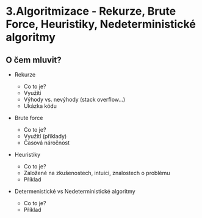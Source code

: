 # 3.Algoritmizace - Rekurze, Brute Force, Heuristiky, Nedeterministické algoritmy

## O čem mluvit?

- Rekurze
    - Co to je?
    - Využití
    - Výhody vs. nevýhody (stack overflow...)
    - Ukázka kódu

- Brute force
  - Co to je?
  - Využití (příklady)
  - Časová náročnost

- Heuristiky
  - Co to je?
  - Založené na zkušenostech, intuici, znalostech o problému
  - Příklad

- Determenistické vs Nedeterministické algoritmy
  - Co to je? 
  - Příklad
   
